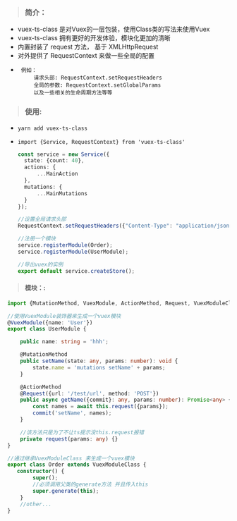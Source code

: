
>### 简介：
 * vuex-ts-class 是对Vuex的一层包装，使用Class类的写法来使用Vuex
 * vuex-ts-class 拥有更好的开发体验，模块化更加的清晰
 * 内置封装了 request 方法， 基于 XMLHttpRequest
 * 对外提供了 RequestContext 来做一些全局的配置
 *      例如： 
            请求头部: RequestContext.setRequestHeaders
            全局的参数: RequestContext.setGlobalParams
            以及一些相关的生命周期方法等等
                
>### 使用:
* `yarn add vuex-ts-class`

* `import {Service, RequestContext} from 'vuex-ts-class'`

    ```typescript
  const service = new Service({
      state: {count: 40},
      actions: {
          ...MainAction
      },
      mutations: {
          ...MainMutations
      }
  });
  
  //设置全局请求头部
  RequestContext.setRequestHeaders({"Content-Type": "application/json;charset=UTF-8"});
  
  //注册一个模块
  service.registerModule(Order);
  service.registerModule(UserModule);
  
  //导出vuex的实例
  export default service.createStore();

>#### 模块：:
```typescript
import {MutationMethod, VuexModule, ActionMethod, Request, VuexModuleClass} from 'vuex-ts-class';

//使用VuexModule装饰器来生成一个vuex模块
@VuexModule({name: 'User'})
export class UserModule {

    public name: string = 'hhh';

    @MutationMethod
    public setName(state: any, params: number): void {
        state.name = 'mutations setName' + params;
    }

    @ActionMethod
    @Request({url: '/test/url', method: 'POST'})
    public async getName({commit}: any, params: number): Promise<any> {
        const names = await this.request({params});
        commit('setName', names);
    }

    //该方法只是为了不让ts提示没this.request报错
    private request(params: any) {}
}

//通过继承VuexModuleClass 来生成一个vuex模块
export class Order extends VuexModuleClass {
   constructor() {
        super();
        //必须调用父类的generate方法 并且传入this
        super.generate(this);
    }
    //other...
}
```
